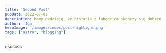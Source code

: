 ```yaml
---
title: 'Second Post'
pubDate: 2022-07-01
description: Mamy nadzieję, że historia z łabędziem skończy się dobrze. Dzięki interwencji pracowników firmy Staco Polska z Niepołomic w zeszłym tygodniu trafił do nas młody osobnik ze złamaną.
author: 'Iga'
heroImage: '/images/index/post-highlight.png'
tags: ["astro", "blogging"]
---
```



cscscsc
